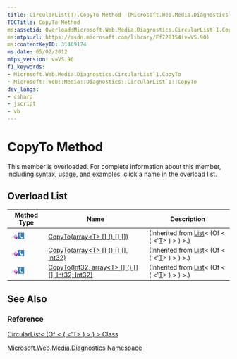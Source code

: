 ```yaml
---
title: CircularList(T).CopyTo Method  (Microsoft.Web.Media.Diagnostics)
TOCTitle: CopyTo Method
ms:assetid: Overload:Microsoft.Web.Media.Diagnostics.CircularList`1.CopyTo
ms:mtpsurl: https://msdn.microsoft.com/library/Ff728154(v=VS.90)
ms:contentKeyID: 31469174
ms.date: 05/02/2012
mtps_version: v=VS.90
f1_keywords:
- Microsoft.Web.Media.Diagnostics.CircularList`1.CopyTo
- Microsoft::Web::Media::Diagnostics::CircularList`1::CopyTo
dev_langs:
- csharp
- jscript
- vb
---
```


# CopyTo Method

This member is overloaded. For complete information about this member, including syntax, usage, and examples, click a name in the overload list.

## Overload List

|Method Type|Name|Description|
|--- |--- |--- |
|![Public method](images/Ff728153.pubmethod(en-us,VS.90).gif "Public method")![Supported by Silverlight for Windows Phone](images/Ff728140.slMobile(en-us,VS.90).gif "Supported by Silverlight for Windows Phone")|[CopyTo(array\<T> [] () [] [])](https://msdn.microsoft.com/library/t69dktcd)|(Inherited from [List](https://msdn.microsoft.com/library/6sh2ey19)< (Of < ( <'[T](circularlist-t-class-microsoft-web-media-diagnostics_1.md)> ) > ) >.)|
|![Public method](images/Ff728153.pubmethod(en-us,VS.90).gif "Public method")![Supported by Silverlight for Windows Phone](images/Ff728140.slMobile(en-us,VS.90).gif "Supported by Silverlight for Windows Phone")|[CopyTo(array\<T> [] () [] [], Int32)](https://msdn.microsoft.com/library/4df7xky9)|(Inherited from [List](https://msdn.microsoft.com/library/6sh2ey19)< (Of < ( <'[T](circularlist-t-class-microsoft-web-media-diagnostics_1.md)> ) > ) >.)|
|![Public method](images/Ff728153.pubmethod(en-us,VS.90).gif "Public method")![Supported by Silverlight for Windows Phone](images/Ff728140.slMobile(en-us,VS.90).gif "Supported by Silverlight for Windows Phone")|[CopyTo(Int32, array\<T> [] () [] [], Int32, Int32)](https://msdn.microsoft.com/library/3eb2b9x8)|(Inherited from [List](https://msdn.microsoft.com/library/6sh2ey19)< (Of < ( <'[T](circularlist-t-class-microsoft-web-media-diagnostics_1.md)> ) > ) >.)|

## See Also

### Reference

[CircularList\< (Of \< ( \<'T\> ) \> ) \> Class](circularlist-t-class-microsoft-web-media-diagnostics_1.md)

[Microsoft.Web.Media.Diagnostics Namespace](microsoft-web-media-diagnostics-namespace_1.md)
